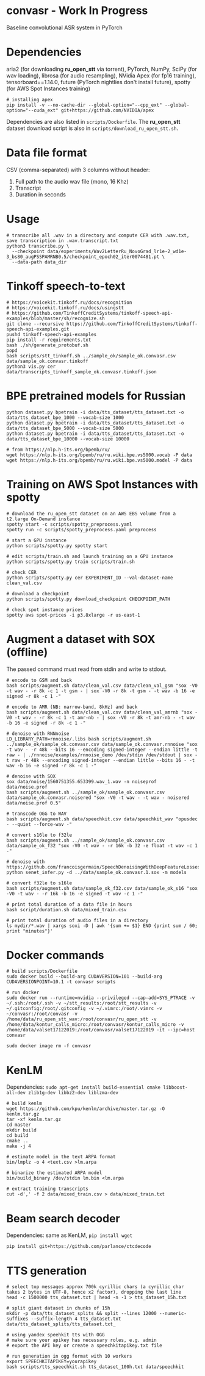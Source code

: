 # convasr - Work In Progress
Baseline convolutional ASR system in PyTorch

# Dependencies
aria2 (for downloading **ru_open_stt** via torrent), PyTorch, NumPy, SciPy (for wav loading), librosa (for audio resampling), NVidia Apex (for fp16 training), tensorboard==1.14.0, future (PyTorch nightlies don't install future), spotty (for AWS Spot Instances training)
```shell
# installing apex
pip install -v --no-cache-dir --global-option="--cpp_ext" --global-option="--cuda_ext" git+https://github.com/NVIDIA/apex
```
Dependencies are also listed in `scripts/Dockerfile`. The **ru_open_stt** dataset download script is also in `scripts/download_ru_open_stt.sh`.

# Data file format
CSV (comma-separated) with 3 columns without header:
1. Full path to the audio wav file (mono, 16 Khz)
2. Transcript
3. Duration in seconds

# Usage
```shell
# transcribe all .wav in a directory and compute CER with .wav.txt, save transcription in .wav.transcript.txt
python3 transcribe.py \
  --checkpoint data/experiments/Wav2LetterRu_NovoGrad_lr1e-2_wd1e-3_bs80_augPSSPAMRNB0.5/checkpoint_epoch02_iter0074481.pt \
  --data-path data_dir
```

# Tinkoff speech-to-text
```shell
# https://voicekit.tinkoff.ru/docs/recognition
# https://voicekit.tinkoff.ru/docs/usingstt
# https://github.com/TinkoffCreditSystems/tinkoff-speech-api-examples/blob/master/sh/recognize.sh
git clone --recursive https://github.com/TinkoffCreditSystems/tinkoff-speech-api-examples.git
pushd tinkoff-speech-api-examples
pip install -r requirements.txt
bash ./sh/generate_protobuf.sh
popd
bash scripts/stt_tinkoff.sh ../sample_ok/sample_ok.convasr.csv data/sample_ok.convasr.tinkoff
python3 vis.py cer data/transcripts_tinkoff_sample_ok.convasr.tinkoff.json
```

# BPE pretrained models for Russian
```shell
python dataset.py bpetrain -i data/tts_dataset/tts_dataset.txt -o data/tts_dataset_bpe_1000 --vocab-size 1000
python dataset.py bpetrain -i data/tts_dataset/tts_dataset.txt -o data/tts_dataset_bpe_5000 --vocab-size 5000
python dataset.py bpetrain -i data/tts_dataset/tts_dataset.txt -o data/tts_dataset_bpe_10000 --vocab-size 10000

# from https://nlp.h-its.org/bpemb/ru/
wget https://nlp.h-its.org/bpemb/ru/ru.wiki.bpe.vs5000.vocab -P data
wget https://nlp.h-its.org/bpemb/ru/ru.wiki.bpe.vs5000.model -P data
```

# Training on AWS Spot Instances with spotty
```shell
# download the ru_open_stt dataset on an AWS EBS volume from a t2.large On-Demand instance
spotty start -c scripts/spotty_preprocess.yaml
spotty run -c scripts/spotty_preprocess.yaml preprocess

# start a GPU instance
python scripts/spotty.py spotty start

# edit scripts/train.sh and launch training on a GPU instance
python scripts/spotty.py train scripts/train.sh

# check CER
python scripts/spotty.py cer EXPERIMENT_ID --val-dataset-name clean_val.csv

# download a checkpoint
python scripts/spotty.py download_checkpoint CHECKPOINT_PATH

# check spot instance prices
spotty aws spot-prices -i p3.8xlarge -r us-east-1
```

# Augment a dataset with SOX (offline)
The passed command must read from stdin and write to stdout.

```shell
# encode to GSM and back
bash scripts/augment.sh data/clean_val.csv data/clean_val_gsm "sox -V0 -t wav - -r 8k -c 1 -t gsm - | sox -V0 -r 8k -t gsm - -t wav -b 16 -e signed -r 8k -c 1 -"

# encode to AMR (NB: narrow-band, 8kHz) and back
bash scripts/augment.sh data/clean_val.csv data/clean_val_amrnb "sox -V0 -t wav - -r 8k -c 1 -t amr-nb - | sox -V0 -r 8k -t amr-nb - -t wav -b 16 -e signed -r 8k -c 1 -"

# denoise with RNNnoise
LD_LIBRARY_PATH=rnnoise/.libs bash scripts/augment.sh ../sample_ok/sample_ok.convasr.csv data/sample_ok.convasr.rnnoise "sox -t wav - -r 48k --bits 16 --encoding signed-integer --endian little -t raw - | ./rnnoise/examples/rnnoise_demo /dev/stdin /dev/stdout | sox -t raw -r 48k --encoding signed-integer --endian little --bits 16 - -t wav -b 16 -e signed -r 8k -c 1 -"

# denoise with SOX
sox data/noise/1560751355.653399.wav_1.wav -n noiseprof data/noise.prof
bash scripts/augment.sh ../sample_ok/sample_ok.convasr.csv data/sample_ok.convasr.noisered "sox -V0 -t wav - -t wav - noisered data/noise.prof 0.5"

# transcode OGG to WAV
bash scripts/augment.sh data/speechkit.csv data/speechkit_wav "opusdec - --quiet --force-wav -"

# convert s16le to f32le
bash scripts/augment.sh ../sample_ok/sample_ok.convasr.csv data/sample_ok_f32 "sox -V0 -t wav - -r 16k -b 32 -e float -t wav -c 1 -"

# denoise with https://github.com/francoisgermain/SpeechDenoisingWithDeepFeatureLosses
python senet_infer.py -d ../data/sample_ok.convasr.1.sox -m models

# convert f32le to s16le
bash scripts/augment.sh data/sample_ok_f32.csv data/sample_ok_s16 "sox -V0 -t wav - -r 16k -b 16 -e signed -t wav -c 1 -"

# print total duration of a data file in hours
bash script/duration.sh data/mixed_train.csv

# print total duration of audio files in a directory
ls mydir/*.wav | xargs soxi -D | awk '{sum += $1} END {print sum / 60; print "minutes"}'
```

# Docker commands
```shell
# build scripts/Dockerfile
sudo docker build --build-arg CUDAVERSION=101 --build-arg CUDAVERSIONPOINT=10.1 -t convasr scripts

# run docker
sudo docker run --runtime=nvidia --privileged --cap-add=SYS_PTRACE -v ~/.ssh:/root/.ssh -v ~/stt_results:/root/stt_results -v ~/.gitconfig:/root/.gitconfig -v ~/.vimrc:/root/.vimrc -v ~/convasr:/root/convasr -v /home/data/ru_open_stt_wav:/root/convasr/ru_open_stt -v /home/data/kontur_calls_micro:/root/convasr/kontur_calls_micro -v /home/data/valset17122019:/root/convasr/valset17122019 -it --ipc=host convasr

sudo docker image rm -f convasr
```

# KenLM
Dependencies: `sudo apt-get install build-essential cmake libboost-all-dev zlib1g-dev libbz2-dev liblzma-dev`
```shell
# build kenlm
wget https://github.com/kpu/kenlm/archive/master.tar.gz -O kenlm.tar.gz
tar -xf kenlm.tar.gz
cd master
mkdir build
cd build
cmake ..
make -j 4

# estimate model in the text ARPA format
bin/lmplz -o 4 <text.csv >lm.arpa

# binarize the estimated ARPA model
bin/build_binary /dev/stdin lm.bin <lm.arpa

# extract training transcripts
cut -d',' -f 2 data/mixed_train.csv > data/mixed_train.txt
```

# Beam search decoder
Dependencies: same as KenLM, `pip install wget`
```shell
pip install git+https://github.com/parlance/ctcdecode
```

# TTS generation
```shell
# select top messages approx 700k cyrillic chars (a cyrillic char takes 2 bytes in UTF-8, hence x2 factor), dropping the last line
head -c 1500000 tts_dataset.txt | head -n -1 > tts_dataset_15h.txt

# split giant dataset in chunks of 15h
mkdir -p data/tts_dataset_splits && split --lines 12000 --numeric-suffixes --suffix-length 4 tts_dataset.txt data/tts_dataset_splits/tts_dataset.txt_

# using yandex speehkit tts with OGG
# make sure your apikey has necessary roles, e.g. admin
# export the API key or create a speechkitapikey.txt file

# run generation in ogg format with 10 workers
export SPEECHKITAPIKEY=yourapikey
bash scripts/tts_speechkit.sh tts_dataset_100h.txt data/speechkit
```
